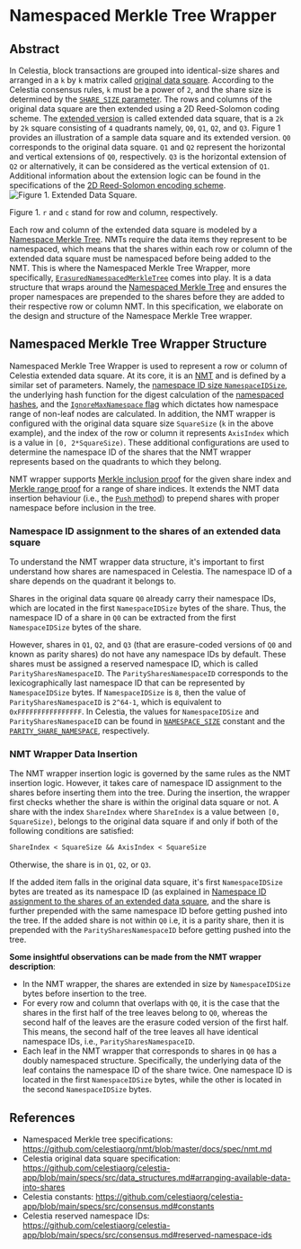 # Namespaced Merkle Tree Wrapper

## Abstract

In Celestia, block transactions are grouped into identical-size shares and arranged in a `k` by `k` matrix called [original data square][originalds-link].
According to the Celestia consensus rules, `k` must be a power of `2`, and the share size is determined by the  [`SHARE_SIZE` parameter][celestia-constants-link].
The rows and columns of the original data square are then extended using a 2D Reed-Solomon coding scheme.
The [extended version][reedsolomon-link] is called extended data square, that is a `2k` by `2k` square consisting of `4` quadrants namely, `Q0`, `Q1`, `Q2`, and `Q3`.
Figure 1 provides an illustration of a sample data square and its extended version.
`Q0` corresponds to the original data square.
`Q1` and `Q2` represent the horizontal and vertical extensions of `Q0`, respectively.
`Q3` is the horizontal extension of `Q2` or alternatively, it can be considered as the vertical extension of `Q1`.
Additional information about the extension logic can be found in the specifications of the [2D Reed-Solomon encoding scheme][reedsolomon-link].
<img src="https://raw.githubusercontent.com/celestiaorg/celestia-app/c09843d07d4c3842753138de96b304b4866e8f5d/specs/src/specs/figures/rs2d_extending.svg" alt="Figure 1. Extended Data Square." style="max-width: 50%; height: auto;">

Figure 1. `r` and `c` stand for row and column, respectively.

Each row and column of the extended data square is modeled by a [Namespace Merkle Tree][nmtlink].
NMTs require the data items they represent to be namespaced, which means that the shares within each row or column of the extended data square must be namespaced before being added to the NMT.
This is where the Namespaced Merkle Tree Wrapper, more specifically, [`ErasuredNamespacedMerkleTree`][nmtwrapper-link] comes into play.
It is a data structure that wraps around the [Namespaced Merkle Tree][nmtlink] and ensures the proper namespaces are prepended to the shares  before they are added to their respective row or column NMT.
In this specification, we elaborate on the design and structure of the Namespace Merkle Tree wrapper.

## Namespaced Merkle Tree Wrapper Structure

Namespaced Merkle Tree Wrapper is used to represent a row or column of Celestia extended data square.
At its core, it is an [NMT][nmtlink] and is defined by a similar set of parameters.
Namely, the [namespace ID size `NamespaceIDSize`][nmt-ds-link],
the underlying hash function for the digest calculation of the [namespaced hashes][nmt-hash-link],
and the [`IgnoreMaxNamespace` flag][nmt-ignoremax-link] which dictates how namespace range of non-leaf nodes are calculated.
In addition, the NMT wrapper is configured with the original data square size `SquareSize` (`k` in the above example), and the index of the row or column it represents `AxisIndex` which is a value in `[0, 2*SquareSize)`.
These additional configurations are used to determine the namespace ID of the shares that the NMT wrapper represents based on the quadrants to which they belong.

NMT wrapper supports [Merkle inclusion proof][nmtlink] for the given share index and [Merkle range proof][nmtlink] for a range of share indices.
It extends the NMT data insertion behaviour (i.e., the [`Push` method][nmt-add-leaves-link]) to prepend shares with proper namespace before inclusion in the tree.

### Namespace ID assignment to the shares of an extended data square

To understand the NMT wrapper data structure, it's important to first understand how shares are namespaced in Celestia.
The namespace ID of a share depends on the quadrant it belongs to.

Shares in the original data square `Q0` already carry their namespace IDs, which are located in the first `NamespaceIDSize` bytes of the share.
Thus, the namespace ID of a share in `Q0` can be extracted from the first `NamespaceIDSize` bytes of the share.

However, shares in `Q1`, `Q2`, and `Q3` (that are erasure-coded versions of `Q0` and known as parity shares) do not have any namespace IDs by default.
These shares must be assigned a reserved namespace ID, which is called `ParitySharesNamespaceID`.
The `ParitySharesNamespaceID` corresponds to the lexicographically last namespace ID that can be represented by `NamespaceIDSize` bytes.
If `NamespaceIDSize` is `8`, then the value of `ParitySharesNamespaceID` is `2^64-1`, which is equivalent to `0xFFFFFFFFFFFFFFFF`.
In Celestia, the values for `NamespaceIDSize` and `ParitySharesNamespaceID` can be found in [`NAMESPACE_SIZE`][celestia-constants-link] constant and the [`PARITY_SHARE_NAMESPACE`][celestia-consensus-link], respectively.

### NMT Wrapper Data Insertion

The NMT wrapper insertion logic is governed by the same rules as the NMT insertion logic.
However, it takes care of namespace ID assignment to the shares before inserting them into the tree.
During the insertion, the wrapper first checks whether the share is within the original data square or not.
A share with the index `ShareIndex` where `ShareIndex` is a value between `[0, SquareSize)`, belongs to the original data square if and only if both of the following conditions are satisfied:

```markdown
ShareIndex < SquareSize && AxisIndex < SquareSize
```

Otherwise, the share is in `Q1`, `Q2`, or `Q3`.

If the added item falls in the original data square, it's first `NamespaceIDSize` bytes are treated as its namespace ID (as explained in [Namespace ID assignment to the shares of an extended data square](#namespace-id-assignment-to-the-shares-of-an-extended-data-square), and the share is further prepended with the same namespace ID before getting pushed into the tree.
If the added share is not within `Q0` i.e, it is a parity share, then it is prepended with the `ParitySharesNamespaceID` before getting pushed into the tree.

**Some insightful observations can be made from the NMT wrapper description**:

- In the NMT wrapper, the shares are extended in size by `NamespaceIDSize` bytes before insertion to the tree.
- For every row and column that overlaps with `Q0`, it is the case that the shares in the first half of the tree leaves  belong to `Q0`, whereas the second half of the leaves are the erasure coded version of the first half.
 This means, the second half of the tree leaves all have identical namespace IDs, i.e., `ParitySharesNamespaceID`.
- Each leaf in the NMT wrapper that corresponds to shares in `Q0` has a doubly namespaced structure.
Specifically, the underlying data of the leaf contains the namespace ID of the share twice.
One namespace ID is located in the first `NamespaceIDSize` bytes, while the other is located in the second `NamespaceIDSize` bytes.

## References

- Namespaced Merkle tree specifications: <https://github.com/celestiaorg/nmt/blob/master/docs/spec/nmt.md>
- Celestia original data square specification: <https://github.com/celestiaorg/celestia-app/blob/main/specs/src/data_structures.md#arranging-available-data-into-shares>
- Celestia constants: <https://github.com/celestiaorg/celestia-app/blob/main/specs/src/consensus.md#constants>
- Celestia reserved namespace IDs: <https://github.com/celestiaorg/celestia-app/blob/main/specs/src/consensus.md#reserved-namespace-ids>

[nmtlink]: https://github.com/celestiaorg/nmt/blob/main/docs/spec/nmt.md
[nmtwrapper-link]: https://github.com/celestiaorg/celestia-app/blob/main/pkg/wrapper/nmt_wrapper.go
[nmt-ds-link]:  https://github.com/celestiaorg/nmt/blob/master/docs/spec/nmt.md#nmt-data-structure
[nmt-hash-link]: https://github.com/celestiaorg/nmt/blob/master/docs/spec/nmt.md#namespaced-hash
[nmt-ignoremax-link]: https://github.com/celestiaorg/nmt/blob/master/docs/spec/nmt.md#ignore-max-namespace
[nmt-add-leaves-link]: https://github.com/celestiaorg/nmt/blob/master/docs/spec/nmt.md#add-leaves
[celestia-constants-link]: https://github.com/celestiaorg/celestia-app/blob/c09843d07d4c3842753138de96b304b4866e8f5d/specs/src/specs/consensus.md#constants
[celestia-consensus-link]: https://github.com/celestiaorg/celestia-app/blob/c09843d07d4c3842753138de96b304b4866e8f5d/specs/src/specs/consensus.md#reserved-namespace-ids
[reedsolomon-link]: https://github.com/celestiaorg/celestia-app/blob/c09843d07d4c3842753138de96b304b4866e8f5d/specs/src/specs/data_structures.md#2d-reed-solomon-encoding-scheme
[originalds-link]: https://github.com/celestiaorg/celestia-app/blob/c09843d07d4c3842753138de96b304b4866e8f5d/specs/src/specs/data_structures.md?plain=1#L494
